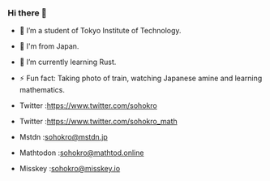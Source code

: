 ### Hi there 👋

<!--
**sohokro/sohokro** is a ✨ _special_ ✨ repository because its `README.md` (this file) appears on your GitHub profile.

Here are some ideas to get you started:-->

- 🔭 I’m a student of Tokyo Institute of Technology.

- 🗾 I'm from Japan.

- 🌱 I’m currently learning Rust.
<!-- - 👯 I’m looking to collaborate on ...
- 🤔 I’m looking for help with ...
- 💬 Ask me about ... -->
<!-- - 📫 How to reach me:https://www.twitter.com/sohokro -->
<!-- - 😄 Pronouns: ... -->
- ⚡ Fun fact: Taking photo of train, watching Japanese amine and learning mathematics.
<!-- - the MMD model of this icon is made by トビ-sama.-->
- Twitter :https://www.twitter.com/sohokro

- Twitter :https://www.twitter.com/sohokro_math

- Mstdn :sohokro@mstdn.jp

- Mathtodon :sohokro@mathtod.online

- Misskey :sohokro@misskey.io
